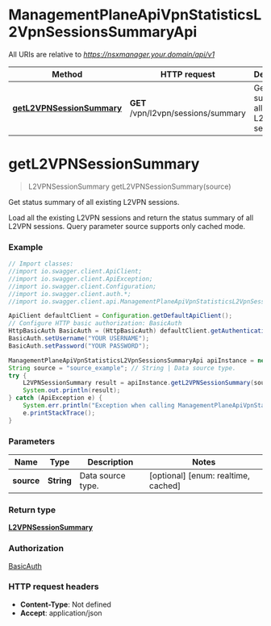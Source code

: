 # ManagementPlaneApiVpnStatisticsL2VpnSessionsSummaryApi

All URIs are relative to *https://nsxmanager.your.domain/api/v1*

Method | HTTP request | Description
------------- | ------------- | -------------
[**getL2VPNSessionSummary**](ManagementPlaneApiVpnStatisticsL2VpnSessionsSummaryApi.md#getL2VPNSessionSummary) | **GET** /vpn/l2vpn/sessions/summary | Get status summary of all existing L2VPN sessions.

<a name="getL2VPNSessionSummary"></a>
# **getL2VPNSessionSummary**
> L2VPNSessionSummary getL2VPNSessionSummary(source)

Get status summary of all existing L2VPN sessions.

Load all the existing L2VPN sessions and return the status summary of all L2VPN sessions. Query parameter source supports only cached mode.

### Example
```java
// Import classes:
//import io.swagger.client.ApiClient;
//import io.swagger.client.ApiException;
//import io.swagger.client.Configuration;
//import io.swagger.client.auth.*;
//import io.swagger.client.api.ManagementPlaneApiVpnStatisticsL2VpnSessionsSummaryApi;

ApiClient defaultClient = Configuration.getDefaultApiClient();
// Configure HTTP basic authorization: BasicAuth
HttpBasicAuth BasicAuth = (HttpBasicAuth) defaultClient.getAuthentication("BasicAuth");
BasicAuth.setUsername("YOUR USERNAME");
BasicAuth.setPassword("YOUR PASSWORD");

ManagementPlaneApiVpnStatisticsL2VpnSessionsSummaryApi apiInstance = new ManagementPlaneApiVpnStatisticsL2VpnSessionsSummaryApi();
String source = "source_example"; // String | Data source type.
try {
    L2VPNSessionSummary result = apiInstance.getL2VPNSessionSummary(source);
    System.out.println(result);
} catch (ApiException e) {
    System.err.println("Exception when calling ManagementPlaneApiVpnStatisticsL2VpnSessionsSummaryApi#getL2VPNSessionSummary");
    e.printStackTrace();
}
```

### Parameters

Name | Type | Description  | Notes
------------- | ------------- | ------------- | -------------
 **source** | **String**| Data source type. | [optional] [enum: realtime, cached]

### Return type

[**L2VPNSessionSummary**](L2VPNSessionSummary.md)

### Authorization

[BasicAuth](../README.md#BasicAuth)

### HTTP request headers

 - **Content-Type**: Not defined
 - **Accept**: application/json

